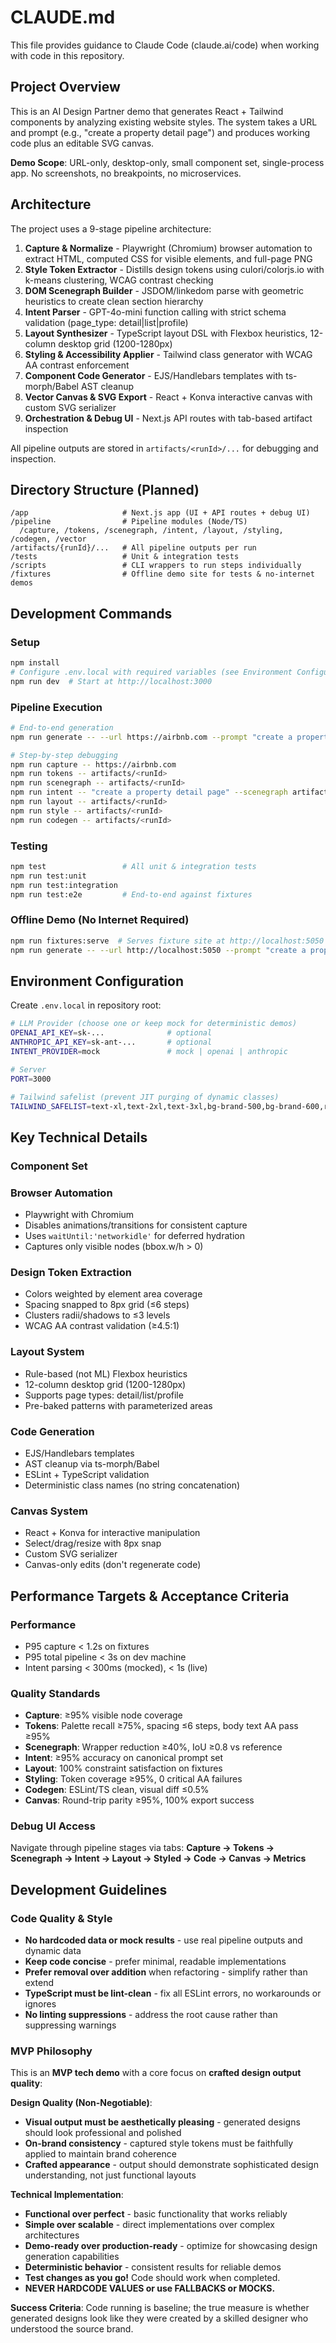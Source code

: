 # CLAUDE.md

This file provides guidance to Claude Code (claude.ai/code) when working with code in this repository.

## Project Overview

This is an AI Design Partner demo that generates React + Tailwind components by analyzing existing website styles. The system takes a URL and prompt (e.g., "create a property detail page") and produces working code plus an editable SVG canvas.

**Demo Scope**: URL-only, desktop-only, small component set, single-process app. No screenshots, no breakpoints, no microservices.

## Architecture

The project uses a 9-stage pipeline architecture:

1. **Capture & Normalize** - Playwright (Chromium) browser automation to extract HTML, computed CSS for visible elements, and full-page PNG
2. **Style Token Extractor** - Distills design tokens using culori/colorjs.io with k-means clustering, WCAG contrast checking
3. **DOM Scenegraph Builder** - JSDOM/linkedom parse with geometric heuristics to create clean section hierarchy
4. **Intent Parser** - GPT-4o-mini function calling with strict schema validation (page_type: detail|list|profile)
5. **Layout Synthesizer** - TypeScript layout DSL with Flexbox heuristics, 12-column desktop grid (1200-1280px)
6. **Styling & Accessibility Applier** - Tailwind class generator with WCAG AA contrast enforcement
7. **Component Code Generator** - EJS/Handlebars templates with ts-morph/Babel AST cleanup
8. **Vector Canvas & SVG Export** - React + Konva interactive canvas with custom SVG serializer
9. **Orchestration & Debug UI** - Next.js API routes with tab-based artifact inspection

All pipeline outputs are stored in `artifacts/<runId>/...` for debugging and inspection.

## Directory Structure (Planned)

```
/app                     # Next.js app (UI + API routes + debug UI)
/pipeline                # Pipeline modules (Node/TS)
  /capture, /tokens, /scenegraph, /intent, /layout, /styling, /codegen, /vector
/artifacts/{runId}/...   # All pipeline outputs per run
/tests                   # Unit & integration tests
/scripts                 # CLI wrappers to run steps individually
/fixtures                # Offline demo site for tests & no-internet demos
```

## Development Commands

### Setup
```bash
npm install
# Configure .env.local with required variables (see Environment Configuration below)
npm run dev  # Start at http://localhost:3000
```

### Pipeline Execution
```bash
# End-to-end generation
npm run generate -- --url https://airbnb.com --prompt "create a property detail page"

# Step-by-step debugging
npm run capture -- https://airbnb.com
npm run tokens -- artifacts/<runId>
npm run scenegraph -- artifacts/<runId>
npm run intent -- "create a property detail page" --scenegraph artifacts/<runId>/scenegraph.json
npm run layout -- artifacts/<runId>
npm run style -- artifacts/<runId>
npm run codegen -- artifacts/<runId>
```

### Testing
```bash
npm test                 # All unit & integration tests
npm run test:unit
npm run test:integration
npm run test:e2e         # End-to-end against fixtures
```

### Offline Demo (No Internet Required)
```bash
npm run fixtures:serve  # Serves fixture site at http://localhost:5050
npm run generate -- --url http://localhost:5050 --prompt "create a property detail page"
```

## Environment Configuration

Create `.env.local` in repository root:

```bash
# LLM Provider (choose one or keep mock for deterministic demos)
OPENAI_API_KEY=sk-...              # optional
ANTHROPIC_API_KEY=sk-ant-...       # optional
INTENT_PROVIDER=mock               # mock | openai | anthropic

# Server
PORT=3000

# Tailwind safelist (prevent JIT purging of dynamic classes)
TAILWIND_SAFELIST=text-xl,text-2xl,text-3xl,bg-brand-500,bg-brand-600,rounded-r0,shadow-s0,shadow-s1,shadow-s2
```

## Key Technical Details

### Component Set

### Browser Automation
- Playwright with Chromium
- Disables animations/transitions for consistent capture
- Uses `waitUntil:'networkidle'` for deferred hydration
- Captures only visible nodes (bbox.w/h > 0)

### Design Token Extraction
- Colors weighted by element area coverage
- Spacing snapped to 8px grid (≤6 steps)
- Clusters radii/shadows to ≤3 levels
- WCAG AA contrast validation (≥4.5:1)

### Layout System
- Rule-based (not ML) Flexbox heuristics
- 12-column desktop grid (1200-1280px)
- Supports page types: detail/list/profile
- Pre-baked patterns with parameterized areas

### Code Generation
- EJS/Handlebars templates
- AST cleanup via ts-morph/Babel
- ESLint + TypeScript validation
- Deterministic class names (no string concatenation)

### Canvas System
- React + Konva for interactive manipulation
- Select/drag/resize with 8px snap
- Custom SVG serializer
- Canvas-only edits (don't regenerate code)

## Performance Targets & Acceptance Criteria

### Performance
- P95 capture < 1.2s on fixtures
- P95 total pipeline < 3s on dev machine
- Intent parsing < 300ms (mocked), < 1s (live)

### Quality Standards
- **Capture**: ≥95% visible node coverage
- **Tokens**: Palette recall ≥75%, spacing ≤6 steps, body text AA pass ≥95%
- **Scenegraph**: Wrapper reduction ≥40%, IoU ≥0.8 vs reference
- **Intent**: ≥95% accuracy on canonical prompt set
- **Layout**: 100% constraint satisfaction on fixtures
- **Styling**: Token coverage ≥95%, 0 critical AA failures
- **Codegen**: ESLint/TS clean, visual diff ≤0.5%
- **Canvas**: Round-trip parity ≥95%, 100% export success

### Debug UI Access
Navigate through pipeline stages via tabs: **Capture → Tokens → Scenegraph → Intent → Layout → Styled → Code → Canvas → Metrics**

## Development Guidelines

### Code Quality & Style
- **No hardcoded data or mock results** - use real pipeline outputs and dynamic data
- **Keep code concise** - prefer minimal, readable implementations
- **Prefer removal over addition** when refactoring - simplify rather than extend
- **TypeScript must be lint-clean** - fix all ESLint errors, no workarounds or ignores
- **No linting suppressions** - address the root cause rather than suppressing warnings

### MVP Philosophy
This is an **MVP tech demo** with a core focus on **crafted design output quality**:

**Design Quality (Non-Negotiable)**:
- **Visual output must be aesthetically pleasing** - generated designs should look professional and polished
- **On-brand consistency** - captured style tokens must be faithfully applied to maintain brand coherence
- **Crafted appearance** - output should demonstrate sophisticated design understanding, not just functional layouts

**Technical Implementation**:
- **Functional over perfect** - basic functionality that works reliably
- **Simple over scalable** - direct implementations over complex architectures
- **Demo-ready over production-ready** - optimize for showcasing design generation capabilities
- **Deterministic behavior** - consistent results for reliable demos
- **Test changes as you go!** Code should work when completed.
- **NEVER HARDCODE VALUES or use FALLBACKS or MOCKS.**

**Success Criteria**: Code running is baseline; the true measure is whether generated designs look like they were created by a skilled designer who understood the source brand.